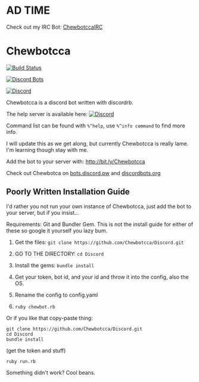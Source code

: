# AD TIME

Check out my IRC Bot: [ChewbotccaIRC](http://github.com/Chewbotcca/IRC)

# Chewbotcca

[![Build Status](https://travis-ci.org/Chewbotcca/Discord.svg?branch=master)](https://travis-ci.org/Chewbotcca/Discord)

[![Discord Bots](https://discordbots.org/api/widget/200052560399171584.svg)](https://discordbots.org/bot/200052560399171584)

[![Discord](https://discordapp.com/api/guilds/134445052805120001/embed.png?style=banner3)](https://discord.gg/0kYlxgkh65QhZAjm)

Chewbotcca is a discord bot written with discordrb.

The help server is available here: [![Discord](https://discordapp.com/api/guilds/134445052805120001/widget.png)](https://discord.gg/0kYlxgkh65QhZAjm)

Command list can be found with `%^help`, use `%^info command` to find more info.

I will update this as we get along, but currently Chewbotcca is really lame. I'm learning though stay with me.

Add the bot to your server with: http://bit.ly/Chewbotcca

Check out Chewbotca on [bots.discord.pw](https://bots.discord.pw/bots/200052560399171584) and [discordbots.org](https://discordbots.org/bot/200052560399171584)

## Poorly Written Installation Guide

I'd rather you not run your own instance of Chewbotcca, just add the bot to your server, but if you insist...

Requirements: Git and Bundler Gem. This is not the install guide for either of these so google it yourself you lazy bum.

1) Get the files: `git clone https://github.com/Chewbotcca/Discord.git`

2) GO TO THE DIRECTORY: `cd Discord`

3) Install the gems: `bundle install`

4) Get your token, bot id, and your id and throw it into the config, also the OS.

5) Rename the config to config.yaml

6) `ruby chewbot.rb`

Or if you like that copy-paste thing:

```
git clone https://github.com/Chewbotcca/Discord.git
cd Discord
bundle install
```

(get the token and stuff)

```
ruby run.rb
```

Something didn't work? Cool beans.
